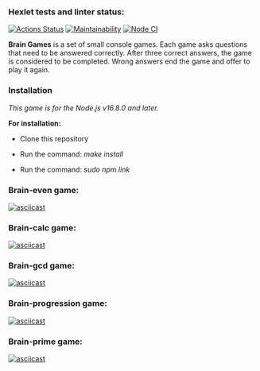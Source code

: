 ### Hexlet tests and linter status:
[![Actions Status](https://github.com/hellion86/frontend-project-lvl1/workflows/hexlet-check/badge.svg)](https://github.com/hellion86/frontend-project-lvl1/actions)
[![Maintainability](https://api.codeclimate.com/v1/badges/8047d000d9dd58f2d463/maintainability)](https://codeclimate.com/github/hellion86/frontend-project-lvl1/maintainability)
[![Node CI](https://github.com/hellion86/frontend-project-lvl1/workflows/linter-test/badge.svg)](https://github.com/hellion86/frontend-project-lvl1/actions)

**Brain Games** is a set of small console games. Each game asks questions that need to be answered correctly. After three correct answers, the game is considered to be completed. Wrong answers end the game and offer to play it again.

### Installation

_This game is for the Node.js v16.8.0 and later._

**For installation:**

- Clone this repository

- Run the command: _make install_

- Run the command: _sudo npm link_

### Brain-even game:
[![asciicast](https://asciinema.org/a/x8sdTHu6ne8BdfszmntRvYOVK.svg)](https://asciinema.org/a/x8sdTHu6ne8BdfszmntRvYOVK)
### Brain-calc game:
[![asciicast](https://asciinema.org/a/3kKSe6xl3s2ynslne3U77UwM4.svg)](https://asciinema.org/a/3kKSe6xl3s2ynslne3U77UwM4)
### Brain-gcd game:
[![asciicast](https://asciinema.org/a/DEAk90Umi1dH1puwHmAHdz3HP.svg)](https://asciinema.org/a/DEAk90Umi1dH1puwHmAHdz3HP)
### Brain-progression game:
[![asciicast](https://asciinema.org/a/ZIH900KonVxuGiluAxpAJfMlw.svg)](https://asciinema.org/a/ZIH900KonVxuGiluAxpAJfMlw)
### Brain-prime game:
[![asciicast](https://asciinema.org/a/cvYRX7MkKfUzlwiLO7eQ5FEqu.svg)](https://asciinema.org/a/cvYRX7MkKfUzlwiLO7eQ5FEqu)
